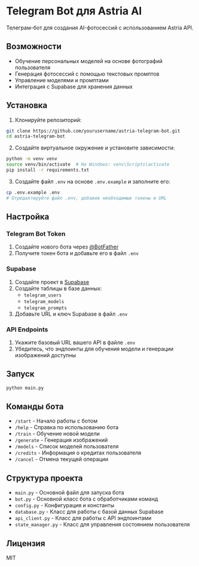 # Telegram Bot для Astria AI

Телеграм-бот для создания AI-фотосессий с использованием Astria API.

## Возможности

- Обучение персональных моделей на основе фотографий пользователя
- Генерация фотосессий с помощью текстовых промптов
- Управление моделями и промптами
- Интеграция с Supabase для хранения данных

## Установка

1. Клонируйте репозиторий:
```bash
git clone https://github.com/yourusername/astria-telegram-bot.git
cd astria-telegram-bot
```

2. Создайте виртуальное окружение и установите зависимости:
```bash
python -m venv venv
source venv/bin/activate  # На Windows: venv\Scripts\activate
pip install -r requirements.txt
```

3. Создайте файл `.env` на основе `.env.example` и заполните его:
```bash
cp .env.example .env
# Отредактируйте файл .env, добавив необходимые токены и URL
```

## Настройка

### Telegram Bot Token

1. Создайте нового бота через [@BotFather](https://t.me/BotFather)
2. Получите токен бота и добавьте его в файл `.env`

### Supabase

1. Создайте проект в [Supabase](https://supabase.com/)
2. Создайте таблицы в базе данных:
   - `telegram_users`
   - `telegram_models`
   - `telegram_prompts`
3. Добавьте URL и ключ Supabase в файл `.env`

### API Endpoints

1. Укажите базовый URL вашего API в файле `.env`
2. Убедитесь, что эндпоинты для обучения модели и генерации изображений доступны

## Запуск

```bash
python main.py
```

## Команды бота

- `/start` - Начало работы с ботом
- `/help` - Справка по использованию бота
- `/train` - Обучение новой модели
- `/generate` - Генерация изображений
- `/models` - Список моделей пользователя
- `/credits` - Информация о кредитах пользователя
- `/cancel` - Отмена текущей операции

## Структура проекта

- `main.py` - Основной файл для запуска бота
- `bot.py` - Основной класс бота с обработчиками команд
- `config.py` - Конфигурация и константы
- `database.py` - Класс для работы с базой данных Supabase
- `api_client.py` - Класс для работы с API эндпоинтами
- `state_manager.py` - Класс для управления состоянием пользователя

## Лицензия

MIT 